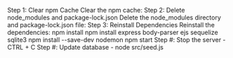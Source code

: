 Step 1: Clear npm Cache
Clear the npm cache:
Step 2: Delete node_modules and package-lock.json
Delete the node_modules directory and package-lock.json file:
Step 3: Reinstall Dependencies
Reinstall the dependencies:
npm install
npm install express body-parser ejs sequelize sqlite3
npm install --save-dev nodemon
npm start
Step #: Stop the server - CTRL + C
Step #: Update database - node src/seed.js
